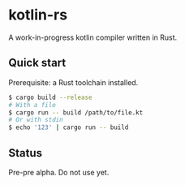 # kotlin-rs
A work-in-progress kotlin compiler written in Rust.

## Quick start
Prerequisite: a Rust toolchain installed.

```sh
$ cargo build --release
# With a file
$ cargo run -- build /path/to/file.kt
# Or with stdin
$ echo '123' | cargo run -- build
```

## Status

Pre-pre alpha. Do not use yet.
